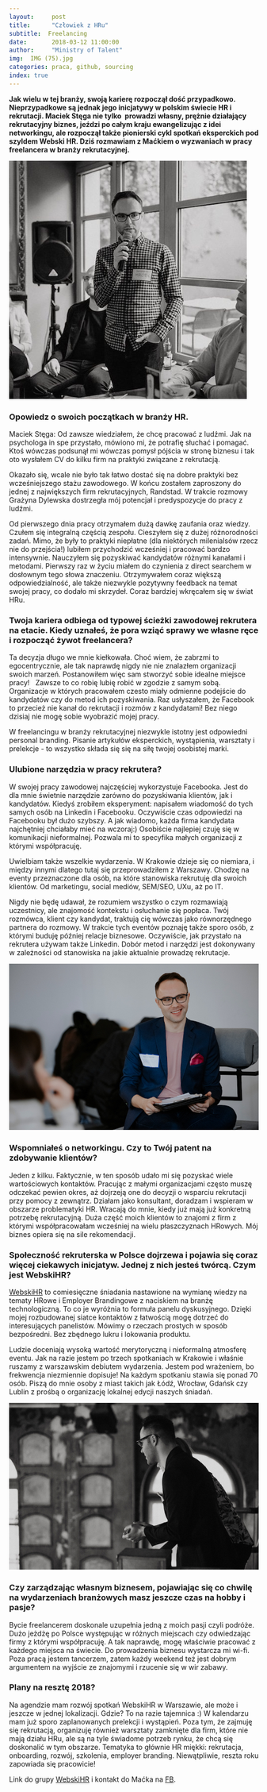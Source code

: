 ```yaml
---
layout:     post
title:      "Człowiek z HRu"
subtitle:  Freelancing
date:       2018-03-12 11:00:00 
author:     "Ministry of Talent"
img:  IMG (75).jpg
categories: praca, github, sourcing
index: true
---
```


<b>Jak wielu w tej branży, swoją karierę rozpoczął dość przypadkowo. Nieprzypadkowe są jednak jego inicjatywy w polskim świecie HR i rekrutacji. Maciek Stęga nie tylko  prowadzi własny, prężnie działający rekrutacyjny biznes, jeździ po całym kraju ewangelizując z idei networkingu, ale rozpoczął także pionierski cykl spotkań eksperckich pod szyldem Webski HR. Dziś rozmawiam z Maćkiem o wyzwaniach w pracy freelancera w branży rekrutacyjnej.</b>

<img src="/images/maciek_stega1.jpg" class="img-responsive" alt="Picture">


<h3 class="section-heading">Opowiedz o swoich początkach w branży HR.</h3>
Maciek Stęga: Od zawsze wiedziałem, że chcę pracować z ludźmi. Jak na psychologa in spe przystało, mówiono mi, że potrafię słuchać i pomagać. Ktoś wówczas podsunął mi wówczas pomysł pójścia w stronę biznesu i tak oto wysłałem CV do kilku firm na praktyki związane z rekrutacją. 

Okazało się, wcale nie było tak łatwo dostać się na dobre praktyki bez wcześniejszego stażu zawodowego. W końcu zostałem zaproszony do jednej z największych firm rekrutacyjnych, Randstad. W trakcie rozmowy Grażyna Dylewska dostrzegła mój potencjał i predyspozycje do pracy z ludźmi. 

Od pierwszego dnia pracy otrzymałem dużą dawkę zaufania oraz wiedzy. Czułem się integralną częścią zespołu. Cieszyłem się z dużej różnorodności zadań. Mimo, że były to praktyki niepłatne (dla niektórych milenialsów rzecz nie do przejścia!) lubiłem przychodzić wcześniej i pracować bardzo intensywnie. Nauczyłem się pozyskiwać kandydatów różnymi kanałami i metodami. Pierwszy raz w życiu miałem do czynienia z direct searchem w dosłownym tego słowa znaczeniu. Otrzymywałem coraz większą odpowiedzialność, ale także niezwykle pozytywny feedback na temat swojej pracy, co dodało mi skrzydeł. Coraz bardziej wkręcałem się w świat HRu.


<h3 class="section-heading">Twoja kariera odbiega od typowej ścieżki zawodowej rekrutera na etacie. Kiedy uznałeś, że pora wziąć sprawy we własne ręce i rozpocząć żywot freelancera?</h3>
Ta decyzja długo we mnie kiełkowała. Choć wiem, że zabrzmi to egocentrycznie, ale tak naprawdę nigdy nie nie znalazłem organizacji swoich marzeń. Postanowiłem więc sam stworzyć sobie idealne miejsce pracy!   Zawsze to co robię lubię robić w zgodzie z samym sobą. Organizacje w których pracowałem czesto miały odmienne podejście do kandydatów czy do metod ich pozyskiwania. Raz usłyszałem, że Facebook to przecież nie kanał do rekrutacji i rozmów z kandydatami! Bez niego dzisiaj nie mogę sobie wyobrazić mojej pracy.

W freelancingu w branży rekrutacyjnej niezwykle istotny jest odpowiedni personal branding. Pisanie artykułów eksperckich, wystąpienia, warsztaty i prelekcje - to wszystko składa się się na siłę twojej osobistej marki.

<h3 class="section-heading">Ulubione narzędzia w pracy rekrutera?</h3>
W swojej pracy zawodowej najczęściej wykorzystuje Facebooka. Jest do dla mnie świetnie narzędzie zarówno do pozyskiwania klientów, jak i kandydatów. Kiedyś zrobiłem eksperyment: napisałem wiadomość do tych samych osób na Linkedin i Facebooku. Oczywiście czas odpowiedzi na Facebooku był dużo szybszy. A jak wiadomo, każda firma kandydata najchętniej chciałaby mieć na wczoraj:)  
Osobiście najlepiej czuję się w komunikacji nieformalnej. Pozwala mi to specyfika małych organizacji z którymi współpracuję. 

Uwielbiam także wszelkie wydarzenia. W Krakowie dzieje się co niemiara, i między innymi dlatego tutaj się przeprowadziłem z Warszawy. Chodzę na eventy przeznaczone dla osób, na które stanowiska rekrutuję dla swoich klientów. Od marketingu, social mediów, SEM/SEO, UXu, aż po IT. 

Nigdy nie będę udawał, że rozumiem wszystko o czym rozmawiają uczestnicy, ale znajomość kontekstu i osłuchanie się popłaca. Twój rozmówca, klient czy kandydat, traktują cię wówczas jako równorzędnego partnera do rozmowy. W trakcie tych eventów poznaję także sporo osób, z którymi buduję później relacje biznesowe. Oczywiście, jak przystało na rekrutera używam także Linkedin. Dobór metod i narzędzi jest dokonywany w zależności od stanowiska na jakie aktualnie prowadzę rekrutacje.

<img src="/images/maciej_2.jpg" class="img-responsive" alt="Picture">

<h3 class="section-heading">Wspomniałeś o networkingu. Czy to Twój patent na zdobywanie klientów?</h3>
Jeden z kilku. Faktycznie, w ten sposób udało mi się pozyskać wiele wartościowych kontaktów. Pracując z małymi organizacjami często muszę odczekać pewien okres, aż dojrzeją one do decyzji o wsparciu rekrutacji przy pomocy z zewnątrz. 
Działam jako konsultant, doradzam i wspieram w obszarze problematyki HR. Wracają do mnie, kiedy już mają już konkretną potrzebę rekrutacyjną. Duża część moich klientów to znajomi z firm z którymi współpracowałam wcześniej na wielu płaszczyznach HRowych. Mój biznes opiera się na sile rekomendacji.


<h3 class="section-heading">Społeczność rekruterska w Polsce dojrzewa i pojawia się coraz więcej ciekawych inicjatyw. Jednej z nich jesteś twórcą. Czym jest WebskiHR?</h3> 
<a href="https://www.facebook.com/groups/1513504555423026/?ref=br_rs" target="_blank">WebskiHR</a> to comiesięczne śniadania nastawione na wymianę wiedzy na tematy HRowe i Employer Brandingowe z naciskiem na branżę technologiczną. To co je wyróżnia to formuła panelu dyskusyjnego.  Dzięki mojej rozbudowanej siatce kontaktów z łatwością mogę dotrzeć do interesujących panelistów. 
Mówimy o rzeczach prostych w sposób bezpośredni. Bez zbędnego lukru i lokowania produktu. 

Ludzie doceniają wysoką wartość merytoryczną i nieformalną atmosferę eventu. Jak na razie jestem po trzech spotkaniach w Krakowie i właśnie ruszamy z warszawskim debiutem wydarzenia. Jestem pod wrażeniem, bo frekwencja niezmiennie dopisuje! Na każdym spotkaniu stawia się ponad 70 osób. Piszą do mnie osoby z miast takich jak Łódź, Wrocław, Gdańsk czy Lublin z prośbą o organizację lokalnej edycji naszych śniadań. 

<img src="/images/przemowienie atre1.jpg" class="img-responsive" alt="Picture">


<h3 class="section-heading">Czy zarządzając własnym biznesem, pojawiając się co chwilę na wydarzeniach branżowych masz jeszcze czas na hobby i pasje? </h3>
Bycie freelancerem doskonale uzupełnia jedną z moich pasji czyli podróże. Dużo jeżdżę po Polsce występując w różnych miejscach czy odwiedzając firmy z którymi współpracuję. A tak naprawdę, mogę właściwie pracować z każdego miejsca na świecie. Do prowadzenia biznesu wystarcza mi wi-fi. 
Poza pracą jestem tancerzem, zatem każdy weekend też jest dobrym argumentem na wyjście ze znajomymi i rzucenie się w wir zabawy.


<h3 class="section-heading">Plany na resztę 2018?</h3>
Na agendzie mam rozwój spotkań WebskiHR w Warszawie, ale może i jeszcze w jednej lokalizacji. Gdzie? To na razie tajemnica :) W kalendarzu mam już sporo zaplanowanych prelekcji i wystąpień. Poza tym, że zajmuję się rekrutacją, organizuję również warsztaty zamknięte dla firm, które nie mają działu HRu, ale są na tyle świadome potrzeb rynku, że chcą się doskonalić w tym obszarze. Tematyka to głównie HR miękki: rekrutacja, onboarding, rozwój, szkolenia, employer branding. Niewątpliwie, reszta roku zapowiada się pracowicie!


Link do grupy <a href="https://www.facebook.com/groups/1513504555423026/?ref=br_rs" target="_blank">WebskiHR</a> i kontakt do Maćka na <a href="https://www.facebook.com/maciek.stega" target="_blank">FB</a>. 
